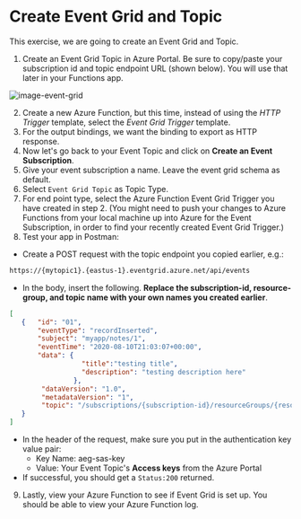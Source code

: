 # Create Event Grid and Topic  

This exercise, we are going to create an Event Grid and Topic. 

1. Create an Event Grid Topic in Azure Portal. Be sure to copy/paste your subscription id and topic endpoint URL (shown below). You will use that later in your Functions app.

![image-event-grid](/images/EventGrid-mytopic1.PNG)

2. Create a new Azure Function, but this time, instead of using the *HTTP Trigger* template, select the *Event Grid Trigger* template.  
3. For the output bindings, we want the binding to export as HTTP response.  
4. Now let's go back to your Event Topic and click on **Create an Event Subscription**.  
5. Give your event subscription a name.  Leave the event grid schema as default.  
6. Select `Event Grid Topic`  as Topic Type.  
7. For end point type, select the Azure Function Event Grid Trigger you have created in step 2.  (You might need to push your changes to Azure Functions from your local machine up into Azure for the Event Subscription, in order to find your recently created Event Grid Trigger.)  
8. Test your app in Postman:
  - Create a POST request with the topic endpoint you copied earlier, e.g.:
```bash
https://{mytopic1}.{eastus-1}.eventgrid.azure.net/api/events  
```
  - In the body, insert the following.  **Replace the subscription-id, resource-group, and topic name with your own names you created earlier**.
```json
[
   {   "id": "01",   
       "eventType": "recordInserted",   
       "subject": "myapp/notes/1",   
       "eventTime": "2020-08-10T21:03:07+00:00",   
       "data": {     
                  "title":"testing title",     
                  "description": "testing description here"   
                },  
        "dataVersion": "1.0",   
        "metadataVersion": "1",   
        "topic": "/subscriptions/{subscription-id}/resourceGroups/{resource-group}/providers/Microsoft.EventGrid/topics/{topic}" 
   }
]
```
  - In the header of the request, make sure you put in the authentication key value pair:  
    - Key Name: aeg-sas-key
    - Value: Your Event Topic's **Access keys** from the Azure Portal
  - If successful, you should get a `Status:200` returned.

9. Lastly, view your Azure Function to see if Event Grid is set up.  You should be able to view your Azure Function log.
